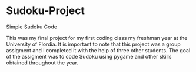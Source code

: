 # Sudoku-Project
Simple Sudoku Code

This was my final project for my first coding class my freshman year at the University of Flordia. It is important to note that this project was a group assigment and I completed it with the help of three other students.
The goal of the assigment was to code Sudoku using pygame and other skills obtained throughout the year.
